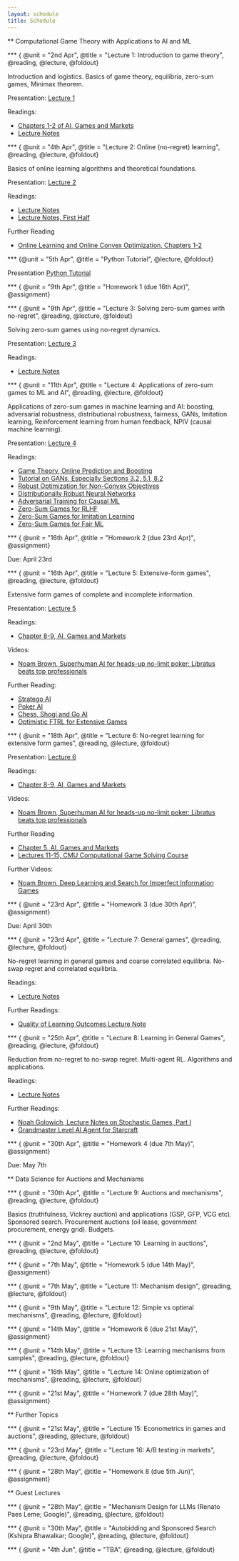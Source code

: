 ```yaml
---
layout: schedule
title: Schedule
---
```

 
<!--- 
New sections start with 2 stars:  ** Section Title
New units start with 3 stars:     *** {Unit Metadata}
-----------------------------start example
** Section-I
*** { @unit = "15th Nov", @title = "Course Overview", @reading, @lecture, @assignment, @foldout }
-----------------------------end example
Unit Metadata is comprised of:
@unit - date or number
@title - unit name
@reading - turn on reading icon
@assignment - turn on lecture icon
@lecture - turn on lecture icon
@foldout - activate unit content (allow foldout)
-->



** Computational Game Theory with Applications to AI and ML

*** { @unit = "2nd Apr", @title = "Lecture 1: Introduction to game theory", @reading, @lecture, @foldout}

Introduction and logistics. Basics of game theory, equilibria, zero-sum games, Minimax theorem.

Presentation: [Lecture 1](https://raw.githubusercontent.com/stanford-msande233/spring24/master/assets/presentations/Lecture1.pdf)

Readings:
- [Chapters 1-2 of AI, Games and Markets](https://www.columbia.edu/~ck2945/files/main_ai_games_markets.pdf)
- [Lecture Notes](https://www.vsyrgkanis.com/6853sp19/lec2.pdf)

*** { @unit = "4th Apr", @title = "Lecture 2: Online (no-regret) learning", @reading, @lecture, @foldout}

Basics of online learning algorithms and theoretical foundations.

Presentation: [Lecture 2](https://raw.githubusercontent.com/stanford-msande233/spring24/master/assets/presentations/Lecture2.pdf)

Readings:
- [Lecture Notes](https://www.vsyrgkanis.com/6853sp19/lecture3.pdf)
- [Lecture Notes, First Half](https://www.vsyrgkanis.com/6853sp19/lecture4.pdf)

Further Reading
- [Online Learning and Online Convex Optimization, Chapters 1-2](https://citeseerx.ist.psu.edu/document?repid=rep1&type=pdf&doi=cbc4aa545290536e2a10726ed7d7673226ca00d9)

*** {@unit = "5th Apr", @title = "Python Tutorial", @lecture, @foldout}

Presentation [Python Tutorial](https://raw.githubusercontent.com/stanford-msande233/spring24/master/assets/presentations/PythonTutorial.pdf)

*** { @unit = "9th Apr", @title = "Homework 1 (due 16th Apr)", @assignment}


*** { @unit = "9th Apr", @title = "Lecture 3: Solving zero-sum games with no-regret", @reading, @lecture, @foldout}

Solving zero-sum games using no-regret dynamics. 

Presentation: [Lecture 3](https://raw.githubusercontent.com/stanford-msande233/spring24/master/assets/presentations/Lecture3.pdf)

Readings:
- [Lecture Notes](https://www.vsyrgkanis.com/6853sp19/lecture4.pdf)


*** { @unit = "11th Apr", @title = "Lecture 4: Applications of zero-sum games to ML and AI", @reading, @lecture, @foldout}

Applications of zero-sum games in machine learning and AI: boosting, adversarial robustness, distributional robustness, fairness, GANs, Imitation learning, Reinforcement learning from human feedback, NPIV (causal machine learning).

Presentation: [Lecture 4](https://raw.githubusercontent.com/stanford-msande233/spring24/master/assets/presentations/Lecture4.pdf)

Readings:
- [Game Theory, Online Prediction and Boosting](https://www.cs.cmu.edu/~ninamf/LGO10/wm-minimax.pdf)
- [Tutorial on GANs, Especially Sections 3.2, 5.1, 8.2](https://arxiv.org/pdf/1701.00160.pdf)
- [Robust Optimization for Non-Convex Objectives](https://arxiv.org/abs/1707.01047)
- [Distributionally Robust Neural Networks](https://arxiv.org/abs/1911.08731)
- [Adversarial Training for Causal ML](https://arxiv.org/abs/2006.07201)
- [Zero-Sum Games for RLHF](https://arxiv.org/abs/2401.04056)
- [Zero-Sum Games for Imitation Learning](https://proceedings.mlr.press/v139/swamy21a.html)
- [Zero-Sum Games for Fair ML](https://arxiv.org/abs/1809.04198)

*** { @unit = "16th Apr", @title = "Homework 2 (due 23rd Apr)", @assignment}

Due: April 23rd

*** { @unit = "16th Apr", @title = "Lecture 5: Extensive-form games", @reading, @lecture, @foldout}

Extensive form games of complete and incomplete information.

Presentation: [Lecture 5](https://raw.githubusercontent.com/stanford-msande233/spring24/master/assets/presentations/Lecture5.pdf)

Readings:
- [Chapter 8-9, AI, Games and Markets](https://www.columbia.edu/~ck2945/files/main_ai_games_markets.pdf)

Videos:
- [Noam Brown, Superhuman AI for heads-up no-limit poker: Libratus beats top professionals](https://www.youtube.com/watch?v=2dX0lwaQRX0)

Further Reading:
- [Stratego AI](https://www.science.org/doi/10.1126/science.add4679)
- [Poker AI](https://www.science.org/doi/10.1126/science.aao1733)
- [Chess, Shogi and Go AI](https://www.science.org/doi/10.1126/science.aar6404)
- [Optimistic FTRL for Extensive Games](https://arxiv.org/pdf/1910.10906.pdf)

*** { @unit = "18th Apr", @title = "Lecture 6: No-regret learning for extensive form games", @reading, @lecture, @foldout}

Presentation: [Lecture 6](https://raw.githubusercontent.com/stanford-msande233/spring24/master/assets/presentations/Lecture6.pdf)

Readings:
- [Chapter 8-9, AI, Games and Markets](https://www.columbia.edu/~ck2945/files/main_ai_games_markets.pdf)

Videos:
- [Noam Brown, Superhuman AI for heads-up no-limit poker: Libratus beats top professionals](https://www.youtube.com/watch?v=2dX0lwaQRX0)

Further Reading
- [Chapter 5, AI, Games and Markets](https://www.columbia.edu/~ck2945/files/main_ai_games_markets.pdf)
- [Lectures 11-15, CMU Computational Game Solving Course](https://www.cs.cmu.edu/~sandholm/cs15-888F21/)

Further Videos:
- [Noam Brown, Deep Learning and Search for Imperfect Information Games](https://www.youtube.com/watch?v=mCldyXOYNok)

*** { @unit = "23rd Apr", @title = "Homework 3 (due 30th Apr)", @assignment}

Due: April 30th

*** { @unit = "23rd Apr", @title = "Lecture 7: General games", @reading, @lecture, @foldout}

No-regret learning in general games and coarse correlated equilibria. No-swap regret and correlated equilibria. 

Readings:
- [Lecture Notes](https://www.vsyrgkanis.com/6853sp19/lecture06.pdf)

Further Readings:
- [Quality of Learning Outcomes Lecture Note](https://vsyrgkanis.com/lecture_notes/lecture08.pdf)

*** { @unit = "25th Apr", @title = "Lecture 8: Learning in General Games", @reading, @lecture, @foldout}

Reduction from no-regret to no-swap regret. Multi-agent RL. Algorithms and applications.

Readings:
- [Lecture Notes](https://www.vsyrgkanis.com/6853sp19/lecture06.pdf)

Further Readings:
- [Noah Golowich, Lecture Notes on Stochastic Games, Part I](https://www.mit.edu/~gfarina/6S890/lecture11.pdf)
- [Grandmaster Level AI Agent for Starcraft](https://www.nature.com/articles/s41586-019-1724-z)

*** { @unit = "30th Apr", @title = "Homework 4 (due 7th May)", @assignment}

Due: May 7th

** Data Science for Auctions and Mechanisms

*** { @unit = "30th Apr", @title = "Lecture 9: Auctions and mechanisms", @reading, @lecture, @foldout}

Basics (truthfulness, Vickrey auction) and applications (GSP, GFP, VCG etc). Sponsored search. Procurement auctions (oil lease, government procurement, energy grid). Budgets.

*** { @unit = "2nd May", @title = "Lecture 10: Learning in auctions", @reading, @lecture, @foldout}

*** { @unit = "7th May", @title = "Homework 5 (due 14th May)", @assignment}

*** { @unit = "7th May", @title = "Lecture 11: Mechanism design", @reading, @lecture, @foldout}

*** { @unit = "9th May", @title = "Lecture 12: Simple vs optimal mechanisms", @reading, @lecture, @foldout}

*** { @unit = "14th May", @title = "Homework 6 (due 21st May)", @assignment}

*** { @unit = "14th May", @title = "Lecture 13: Learning mechanisms from samples", @reading, @lecture, @foldout}

*** { @unit = "16th May", @title = "Lecture 14: Online optimization of mechanisms", @reading, @lecture, @foldout}

*** { @unit = "21st May", @title = "Homework 7 (due 28th May)", @assignment}

** Further Topics

*** { @unit = "21st May", @title = "Lecture 15: Econometrics in games and auctions", @reading, @lecture, @foldout}

*** { @unit = "23rd May", @title = "Lecture 16: A/B testing in markets", @reading, @lecture, @foldout}

*** { @unit = "28th May", @title = "Homework 8 (due 5th Jun)", @assignment}

** Guest Lectures

*** { @unit = "28th May", @title = "Mechanism Design for LLMs (Renato Paes Leme; Google)", @reading, @lecture, @foldout}

*** { @unit = "30th May", @title = "Autobidding and Sponsored Search (Kshipra Bhawalkar; Google)", @reading, @lecture, @foldout}

*** { @unit = "4th Jun", @title = "TBA", @reading, @lecture, @foldout}




